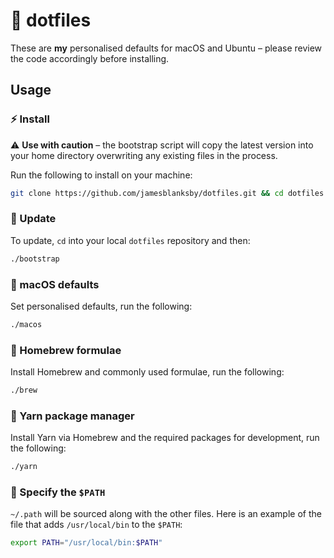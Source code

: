# 🔧 dotfiles

These are **my** personalised defaults for macOS and Ubuntu – please review the code accordingly before installing.

## Usage

### ⚡️ Install

⚠️ **Use with caution** – the bootstrap script will copy the latest version into your home directory overwriting any existing files in the process.

Run the following to install on your machine:

```bash
git clone https://github.com/jamesblanksby/dotfiles.git && cd dotfiles && ./bootstrap
```

### 💎 Update

To update, `cd` into your local `dotfiles` repository and then:

```bash
./bootstrap
```

### 🍎 macOS defaults

Set personalised defaults, run the following:

```bash
./macos
```

### 🍺 Homebrew formulae

Install Homebrew and commonly used formulae, run the following:

```bash
./brew
```

### 🧶 Yarn package manager

Install Yarn via Homebrew and the required packages for development, run the following:
```bash
./yarn
```

### 📁 Specify the `$PATH`

`~/.path` will be sourced along with the other files. Here is an example of the file that adds `/usr/local/bin` to the `$PATH`:

```bash
export PATH="/usr/local/bin:$PATH"
```
